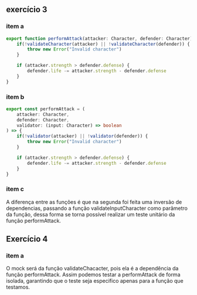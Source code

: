 ## exercício 3
### item a

```ts
export function performAttack(attacker: Character, defender: Character) {
    if(!validateCharacter(attacker) || !validateCharacter(defender)) {
        throw new Error("Invalid character")
    }

    if (attacker.strength > defender.defense) {
        defender.life -= attacker.strength - defender.defense
    }
} 
```

### item b

```ts
export const performAttack = (
    attacker: Character,
    defender: Character,
    validator: (input: Character) => boolean
) => {
    if(!validator(attacker) || !validator(defender)) {
        throw new Error("Invalid character")
    }

    if (attacker.strength > defender.defense) {
        defender.life -= attacker.strength - defender.defense
    }
}
```

### item c

A diferença entre as funções é que na segunda foi feita uma inversão de dependencias, passando a função validateInputCharacter como parâmetro da função, dessa forma se torna possível realizar um teste unitário da função performAttack.

## Exercício 4
### item a

O mock será da função validateChacacter, pois ela é a dependência da função performAttack. Assim podemos testar a  performAttack de forma isolada, garantindo que o teste seja especifico apenas para a função que testamos.
